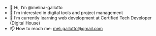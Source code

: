 - 👋 Hi, I’m @melina-gallotto
- 👀 I’m interested in digital tools and project management
- 🌱 I’m currently learning web development at Certified Tech Developer (Digital House)
- 📫 How to reach me: meli.gallotto@gmail.com

<!---
melina-gallotto/melina-gallotto is a ✨ special ✨ repository because its `README.md` (this file) appears on your GitHub profile.
You can click the Preview link to take a look at your changes.
--->
